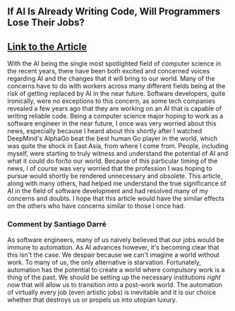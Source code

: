 ## If AI Is Already Writing Code, Will Programmers Lose Their Jobs?
[Link to the Article](https://kateabrosimova.medium.com/if-ai-is-already-writing-code-will-programmers-lose-their-jobs-f942c15caebb)
---
With the AI being the single most spotlighted field of computer science in the recent years, there have been both excited and concerned voices regarding AI and the changes that it will bring to our world. Many of the concerns have to do with workers across many different fields being at the risk of getting replaced by AI in the near future. Software developers, quite ironically, were no exceptions to this concern, as some tech companies revealed a few years ago that they are working on an AI that is capable of writing reliable code. Being a computer science major hoping to work as a software engineer in the near future, I once was very worried about this news, especially because I heard about this shortly after I watched DeepMind's AlphaGo beat the best human Go player in the world, which was quite the shock in East Asia, from where I come from. People, including myself, were starting to truly witness and understand the potential of AI and what it could do for/to our world. Because of this particular timing of the news, I of course was very worried that the profession I was hoping to pursue would shortly be rendered unnecessary and obsolete. This article, along with many others, had helped me understand the true significance of AI in the field of software development and had resolved many of my concerns and doubts. I hope that this article would have the similar effects on the others who have concerns similar to those I once had.


### Comment by Santiago Darré

As software engineers, many of us naively believed that our jobs would be immune to automation. As AI advances however, it's becoming clear that this isn't the case. We despair because we can't imagine a world without work. To many of us, the only alternative is starvation. Fortunately, automation has the potential to create a world where compulsory work is a thing of the past. We should be setting up the necessary institutions *right now* that will allow us to transition into a post-work world. The automation of virtually every job (even artistic jobs) is inevitable and it is our choice whether that destroys us or propels us into utopian luxury.
